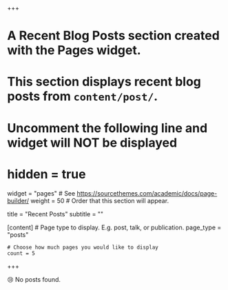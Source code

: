 +++
# A Recent Blog Posts section created with the Pages widget.
# This section displays recent blog posts from `content/post/`.

# Uncomment the following line and widget will NOT be displayed
# hidden = true

widget = "pages"  # See https://sourcethemes.com/academic/docs/page-builder/
weight = 50  # Order that this section will appear.

title = "Recent Posts"
subtitle = ""

[content]
	# Page type to display. E.g. post, talk, or publication.
	page_type = "posts"

	# Choose how much pages you would like to display
	count = 5
+++

:cry: No posts found.
